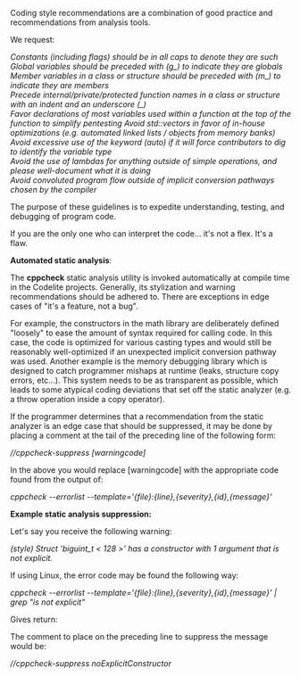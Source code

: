 Coding style recommendations are a combination of good practice and recommendations from analysis tools.  

We request:  

*Constants (including flags) should be in all caps to denote they are such*  
*Global variables should be preceded with (g_) to indicate they are globals*  
*Member variables in a class or structure should be preceded with (m_) to indicate they are members*  
*Precede internal/private/protected function names in a class or structure with an indent and an underscore (_)*  
*Favor declarations of most variables used within a function at the top of the function to simplify pentesting*
*Avoid std::vectors in favor of in-house optimizations (e.g. automated linked lists / objects from memory banks)*  
*Avoid excessive use of the keyword (auto) if it will force contributors to dig to identify the variable type*  
*Avoid the use of lambdas for anything outside of simple operations, and please well-document what it is doing*  
*Avoid convoluted program flow outside of implicit conversion pathways chosen by the compiler*  

The purpose of these guidelines is to expedite understanding, testing, and debugging of program code.  

If you are the only one who can interpret the code... it's not a flex. It's a flaw.  


**Automated static analysis**:  
  
The **cppcheck** static analysis utility is invoked automatically at compile time in the Codelite projects.  Generally, its stylization and warning recommendations should be adhered to. There are exceptions in edge cases of "it's a feature, not a bug".  

For example, the constructors in the math library are deliberately defined "loosely" to ease the amount of syntax required for calling code. In this case, the code is optimized for various casting types and would still be reasonably well-optimized if an unexpected implicit conversion pathway was used. Another example is the memory debugging library which is designed to catch programmer mishaps at runtime (leaks, structure copy errors, etc...). This system needs to be as transparent as possible, which leads to some atypical coding deviations that set off the static analyzer (e.g. a throw operation inside a copy operator).  

If the programmer determines that a recommendation from the static analyzer is an edge case that should be suppressed, it may be done by placing a comment at the tail of the preceding line of the following form:  

  *//cppcheck-suppress [warningcode]*  

In the above you would replace [warningcode] with the appropriate code found from the output of:  

  *cppcheck --errorlist --template='{file}:{line},{severity},{id},{message}'*  


**Example static analysis suppression:**  

Let's say you receive the following warning:  

  *(style) Struct 'biguint_t < 128 >' has a constructor with 1 argument that is not explicit.*  

If using Linux, the error code may be found the following way:  

  *cppcheck --errorlist --template='{file}:{line},{severity},{id},{message}' | grep "is not explicit"*  

Gives return:  

  *<error id="noExplicitConstructor" severity="style" msg="Class &apos;classname&apos; has a constructor with 1 argument that is not explicit." verbose="Class &apos;classname&apos; has a constructor with 1 argument that is not explicit. Such constructors should in general be explicit for type safety reasons. Using the explicit keyword in the constructor means some mistakes when using the class can be avoided." cwe="398">*  

The comment to place on the preceding line to suppress the message would be:  

  *//cppcheck-suppress noExplicitConstructor*

